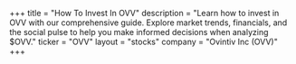 +++
title = "How To Invest In OVV"
description = "Learn how to invest in OVV with our comprehensive guide. Explore market trends, financials, and the social pulse to help you make informed decisions when analyzing $OVV."
ticker = "OVV"
layout = "stocks"
company = "Ovintiv Inc (OVV)"
+++


